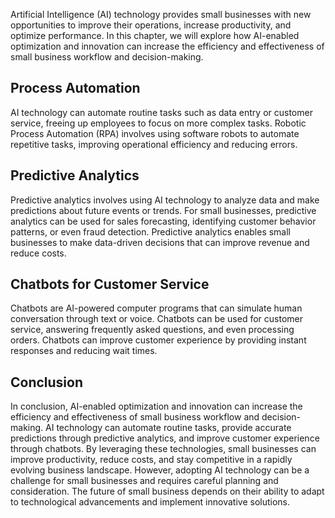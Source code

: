 
Artificial Intelligence (AI) technology provides small businesses with new opportunities to improve their operations, increase productivity, and optimize performance. In this chapter, we will explore how AI-enabled optimization and innovation can increase the efficiency and effectiveness of small business workflow and decision-making.

Process Automation
------------------

AI technology can automate routine tasks such as data entry or customer service, freeing up employees to focus on more complex tasks. Robotic Process Automation (RPA) involves using software robots to automate repetitive tasks, improving operational efficiency and reducing errors.

Predictive Analytics
--------------------

Predictive analytics involves using AI technology to analyze data and make predictions about future events or trends. For small businesses, predictive analytics can be used for sales forecasting, identifying customer behavior patterns, or even fraud detection. Predictive analytics enables small businesses to make data-driven decisions that can improve revenue and reduce costs.

Chatbots for Customer Service
-----------------------------

Chatbots are AI-powered computer programs that can simulate human conversation through text or voice. Chatbots can be used for customer service, answering frequently asked questions, and even processing orders. Chatbots can improve customer experience by providing instant responses and reducing wait times.

Conclusion
----------

In conclusion, AI-enabled optimization and innovation can increase the efficiency and effectiveness of small business workflow and decision-making. AI technology can automate routine tasks, provide accurate predictions through predictive analytics, and improve customer experience through chatbots. By leveraging these technologies, small businesses can improve productivity, reduce costs, and stay competitive in a rapidly evolving business landscape. However, adopting AI technology can be a challenge for small businesses and requires careful planning and consideration. The future of small business depends on their ability to adapt to technological advancements and implement innovative solutions.
